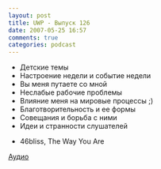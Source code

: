 ```yaml
---
layout: post
title: UWP - Выпуск 126
date: 2007-05-25 16:57
comments: true
categories: podcast
---
```


- Детские темы
- Настроение недели и событие недели
- Вы меня путаете со мной
- Неслабые рабочие проблемы
- Влияние меня на мировые процессы ;)
- Благотворительность и ее формы
- Совещания и борьба с ними
- Идеи и странности слушателей


* 46bliss, The Way You Are


[Аудио](https://podcast.umputun.com/media/ump_podcast126.mp3)
<audio src="https://podcast.umputun.com/media/ump_podcast126.mp3" preload="none">
